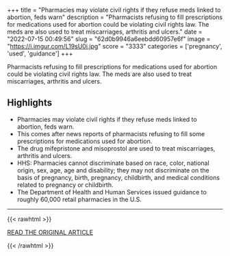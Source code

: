 +++
title = "Pharmacies may violate civil rights if they refuse meds linked to abortion, feds warn"
description = "Pharmacists refusing to fill prescriptions for medications used for abortion could be violating civil rights law. The meds are also used to treat miscarriages, arthritis and ulcers."
date = "2022-07-15 00:49:56"
slug = "62d0b9946a6eebdd60957e6f"
image = "https://i.imgur.com/L19sU0i.jpg"
score = "3333"
categories = ['pregnancy', 'used', 'guidance']
+++

Pharmacists refusing to fill prescriptions for medications used for abortion could be violating civil rights law. The meds are also used to treat miscarriages, arthritis and ulcers.

## Highlights

- Pharmacies may violate civil rights if they refuse meds linked to abortion, feds warn.
- This comes after news reports of pharmacists refusing to fill some prescriptions for medications used for abortion.
- The drug mifepristone and misoprostol are used to treat miscarriages, arthritis and ulcers.
- HHS: Pharmacies cannot discriminate based on race, color, national origin, sex, age, age and disability; they may not discriminate on the basis of pregnancy, birth, pregnancy, childbirth, and medical conditions related to pregnancy or childbirth.
- The Department of Health and Human Services issued guidance to roughly 60,000 retail pharmacies in the U.S.

---

{{< rawhtml >}}
  <p class="article-category">
    <a target="_blank" href="https://www.npr.org/sections/health-shots/2022/07/13/1111348722/pharmacies-may-violate-civil-rights-if-they-refuse-meds-linked-to-abortion-feds-">READ THE ORIGINAL ARTICLE</a>
  </p>
{{< /rawhtml >}}
